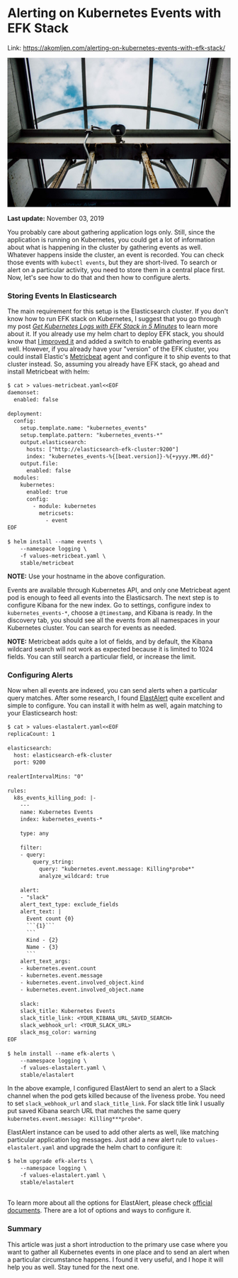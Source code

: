 # Alerting on Kubernetes Events with EFK Stack

Link: https://akomljen.com/alerting-on-kubernetes-events-with-efk-stack/

![jeremy-yap-PQWDsr78l8w-unsplash.jpg](Alerting%20on%20Kubernetes%20Events%20with%20EFK%20Stack%20e7e70d27464b4128902b560ec2051939/jeremy-yap-PQWDsr78l8w-unsplash.jpg)

**Last update:** November 03, 2019

You probably care about gathering application logs only. Still, since the application is running on Kubernetes, you could get a lot of information about what is happening in the cluster by gathering events as well. Whatever happens inside the cluster, an event is recorded. You can check those events with `kubectl events`, but they are short-lived. To search or alert on a particular activity, you need to store them in a central place first. Now, let's see how to do that and then how to configure alerts.

### Storing Events In Elasticsearch

The main requirement for this setup is the Elasticsearch cluster. If you don't know how to run EFK stack on Kubernetes, I suggest that you go through my post *[Get Kubernetes Logs with EFK Stack in 5 Minutes](https://akomljen.com/get-kubernetes-logs-with-efk-stack-in-5-minutes/)* to learn more about it. If you already use my helm chart to deploy EFK stack, you should know that [I improved it](https://github.com/komljen/helm-charts/commit/ff35598cba0696ba9ac30761be03f4339385da94) and added a switch to enable gathering events as well. However, if you already have your "version" of the EFK cluster, you could install Elastic's [Metricbeat](https://www.elastic.co/products/beats/metricbeat) agent and configure it to ship events to that cluster instead. So, assuming you already have EFK stack, go ahead and install Metricbeat with helm:

```
$ cat > values-metricbeat.yaml<<EOF 
daemonset:
  enabled: false

deployment:
  config:
    setup.template.name: "kubernetes_events"
    setup.template.pattern: "kubernetes_events-*"
    output.elasticsearch:
      hosts: ["http://elasticsearch-efk-cluster:9200"]
      index: "kubernetes_events-%{[beat.version]}-%{+yyyy.MM.dd}"
    output.file:
      enabled: false
  modules:
    kubernetes:
      enabled: true
      config:
        - module: kubernetes
          metricsets:
            - event
EOF

$ helm install --name events \
    --namespace logging \
    -f values-metricbeat.yaml \
    stable/metricbeat

```

**NOTE:** Use your hostname in the above configuration.

Events are available through Kubernetes API, and only one Metricbeat agent pod is enough to feed all events into the Elasticsarch. The next step is to configure Kibana for the new index. Go to settings, configure index to `kubernetes_events-*`, choose a `@timestamp`, and Kibana is ready. In the discovery tab, you should see all the events from all namespaces in your Kubernetes cluster. You can search for events as needed.

**NOTE:** Metricbeat adds quite a lot of fields, and by default, the Kibana wildcard search will not work as expected because it is limited to 1024 fields. You can still search a particular field, or increase the limit.

### Configuring Alerts

Now when all events are indexed, you can send alerts when a particular query matches. After some research, I found [ElastAlert](https://github.com/Yelp/elastalert) quite excellent and simple to configure. You can install it with helm as well, again matching to your Elasticsearch host:

```
$ cat > values-elastalert.yaml<<EOF 
replicaCount: 1

elasticsearch:
  host: elasticsearch-efk-cluster
  port: 9200

realertIntervalMins: "0"

rules:
  k8s_events_killing_pod: |-
    ---
    name: Kubernetes Events
    index: kubernetes_events-*

    type: any

    filter:
    - query:
        query_string:
          query: "kubernetes.event.message: Killing*probe*"
          analyze_wildcard: true

    alert:
    - "slack"
    alert_text_type: exclude_fields
    alert_text: |
      Event count {0}
      ```{1}```
      ```
      Kind - {2}
      Name - {3}
      ```
    alert_text_args:
    - kubernetes.event.count
    - kubernetes.event.message
    - kubernetes.event.involved_object.kind
    - kubernetes.event.involved_object.name

    slack:
    slack_title: Kubernetes Events
    slack_title_link: <YOUR_KIBANA_URL_SAVED_SEARCH>
    slack_webhook_url: <YOUR_SLACK_URL>
    slack_msg_color: warning
EOF

$ helm install --name efk-alerts \
    --namespace logging \
    -f values-elastalert.yaml \
    stable/elastalert
```

In the above example, I configured ElastAlert to send an alert to a Slack channel when the pod gets killed because of the liveness probe. You need to set `slack_webhook_url` and `slack_title_link`. For slack title link I usually put saved Kibana search URL that matches the same query `kubernetes.event.message: Killing***probe*`.

ElastAlert instance can be used to add other alerts as well, like matching particular application log messages. Just add a new alert rule to `values-elastalert.yaml` and upgrade the helm chart to configure it:

```
$ helm upgrade efk-alerts \
    --namespace logging \
    -f values-elastalert.yaml \
    stable/elastalert
    
```

To learn more about all the options for ElastAlert, please check [official documents](https://elastalert.readthedocs.io/en/latest/). There are a lot of options and ways to configure it.

### Summary

This article was just a short introduction to the primary use case where you want to gather all Kubernetes events in one place and to send an alert when a particular circumstance happens. I found it very useful, and I hope it will help you as well. Stay tuned for the next one.